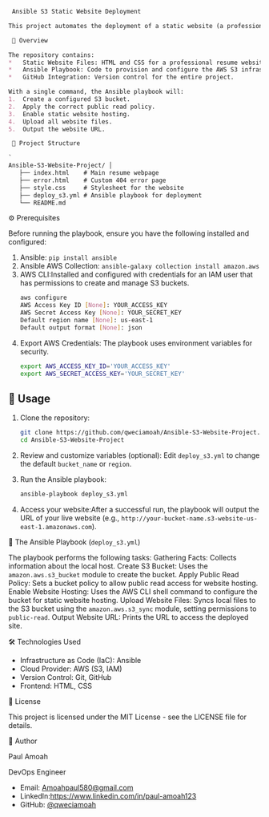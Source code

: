 ```markdown
 Ansible S3 Static Website Deployment

This project automates the deployment of a static website (a professional resume) to an AWS S3 bucket using Ansible. It demonstrates core DevOps principles like **Infrastructure as Code (IaC)** and **CI/CD automation**.

 📖 Overview

The repository contains:
*   Static Website Files: HTML and CSS for a professional resume website.
*   Ansible Playbook: Code to provision and configure the AWS S3 infrastructure and deploy the website.
*   GitHub Integration: Version control for the entire project.

With a single command, the Ansible playbook will:
1.  Create a configured S3 bucket.
2.  Apply the correct public read policy.
3.  Enable static website hosting.
4.  Upload all website files.
5.  Output the website URL.

 📁 Project Structure

`
Ansible-S3-Website-Project/ │
   ├── index.html    # Main resume webpage
   ├── error.html    # Custom 404 error page
   ├── style.css     # Stylesheet for the website
   ├── deploy_s3.yml # Ansible playbook for deployment
   └── README.md       

```

 ⚙️ Prerequisites

Before running the playbook, ensure you have the following installed and configured:

1.  Ansible: `pip install ansible`
2.  Ansible AWS Collection: `ansible-galaxy collection install amazon.aws`
3.  AWS CLI:Installed and configured with credentials for an IAM user that has permissions to create and manage S3 buckets.
    ```bash
    aws configure
    AWS Access Key ID [None]: YOUR_ACCESS_KEY
    AWS Secret Access Key [None]: YOUR_SECRET_KEY
    Default region name [None]: us-east-1
    Default output format [None]: json
    ```
4.  Export AWS Credentials: The playbook uses environment variables for security.
    ```bash
    export AWS_ACCESS_KEY_ID='YOUR_ACCESS_KEY'
    export AWS_SECRET_ACCESS_KEY='YOUR_SECRET_KEY'
    ```

## 🚀 Usage

1.  Clone the repository:
    ```bash
    git clone https://github.com/qweciamoah/Ansible-S3-Website-Project.git
    cd Ansible-S3-Website-Project
    ```

2.  Review and customize variables (optional): Edit `deploy_s3.yml` to change the default `bucket_name` or `region`.

3.  Run the Ansible playbook:
    ```bash
    ansible-playbook deploy_s3.yml
    ```

4.  Access your website:After a successful run, the playbook will output the URL of your live website (e.g., `http://your-bucket-name.s3-website-us-east-1.amazonaws.com`).

🔧 The Ansible Playbook (`deploy_s3.yml`)

The playbook performs the following tasks:
Gathering Facts: Collects information about the local host.
Create S3 Bucket: Uses the `amazon.aws.s3_bucket` module to create the bucket.
Apply Public Read Policy: Sets a bucket policy to allow public read access for website hosting.
Enable Website Hosting: Uses the AWS CLI shell command to configure the bucket for static website hosting.
Upload Website Files: Syncs local files to the S3 bucket using the `amazon.aws.s3_sync` module, setting permissions to `public-read`.
Output Website URL: Prints the URL to access the deployed site.

 🛠️ Technologies Used

*   Infrastructure as Code (IaC): Ansible
*   Cloud Provider: AWS (S3, IAM)
*   Version Control: Git, GitHub
*   Frontend: HTML, CSS

📝 License

This project is licensed under the MIT License - see the LICENSE file for details.

👤 Author

Paul Amoah 

DevOps Engineer  
- Email: Amoahpaul580@gmail.com
- LinkedIn:https://www.linkedin.com/in/paul-amoah123
- GitHub: [@qweciamoah](https://github.com/qweciamoah)
